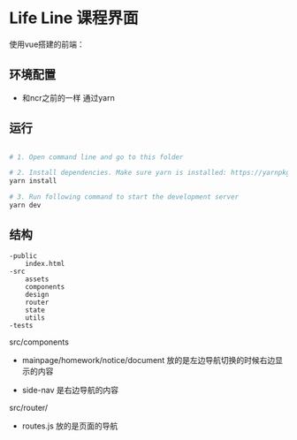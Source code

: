 # Life Line 课程界面

使用vue搭建的前端：

## 环境配置

- 和ncr之前的一样 通过yarn

## 运行

```bash

# 1. Open command line and go to this folder

# 2. Install dependencies. Make sure yarn is installed: https://yarnpkg.com/lang/en/docs/install
yarn install

# 3. Run following command to start the development server
yarn dev
```

## 结构

```
-public
	index.html
-src
	assets
	components
	design
	router
	state
	utils
-tests
```

src/components

- mainpage/homework/notice/document 放的是左边导航切换的时候右边显示的内容

- side-nav 是右边导航的内容

src/router/

- routes.js 放的是页面的导航

